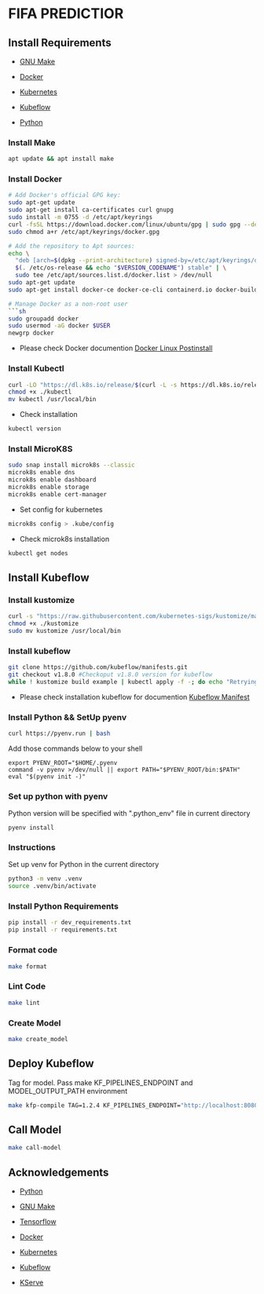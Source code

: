 # FIFA PREDICTIOR



## Install Requirements

* [GNU Make](https://www.gnu.org/software/make/manual/make.html)

* [Docker](https://www.docker.com/)

* [Kubernetes](https://kubernetes.io/)

* [Kubeflow](https://www.kubeflow.org/)

* [Python](https://www.python.org/)

### Install Make

```sh
apt update && apt install make
```

### Install Docker

```sh
# Add Docker's official GPG key:
sudo apt-get update
sudo apt-get install ca-certificates curl gnupg
sudo install -m 0755 -d /etc/apt/keyrings
curl -fsSL https://download.docker.com/linux/ubuntu/gpg | sudo gpg --dearmor -o /etc/apt/keyrings/docker.gpg
sudo chmod a+r /etc/apt/keyrings/docker.gpg

# Add the repository to Apt sources:
echo \
  "deb [arch=$(dpkg --print-architecture) signed-by=/etc/apt/keyrings/docker.gpg] https://download.docker.com/linux/ubuntu \
  $(. /etc/os-release && echo "$VERSION_CODENAME") stable" | \
  sudo tee /etc/apt/sources.list.d/docker.list > /dev/null
sudo apt-get update
sudo apt-get install docker-ce docker-ce-cli containerd.io docker-buildx-plugin docker-compose-plugin

# Manage Docker as a non-root user
```sh
sudo groupadd docker
sudo usermod -aG docker $USER
newgrp docker
```
* Please check Docker documention
 [Docker Linux Postinstall ](https://docs.docker.com/engine/install/linux-postinstall/#manage-docker-as-a-non-root-user)


### Install Kubectl

```sh
curl -LO "https://dl.k8s.io/release/$(curl -L -s https://dl.k8s.io/release/stable.txt)/bin/linux/amd64/kubectl"
chmod +x ./kubectl
mv kubectl /usr/local/bin
```
* Check installation

```sh
kubectl version
```

### Install MicroK8S

```sh
sudo snap install microk8s --classic
microk8s enable dns
microk8s enable dashboard
microk8s enable storage
microk8s enable cert-manager
```

* Set config for kubernetes

```sh
microk8s config > .kube/config
```

* Check microk8s installation

```sh
kubectl get nodes
```

## Install Kubeflow

### Install kustomize
```sh
curl -s "https://raw.githubusercontent.com/kubernetes-sigs/kustomize/master/hack/install_kustomize.sh"  | bash
chmod +x ./kustomize
sudo mv kustomize /usr/local/bin
```

### Install kubeflow
```sh
git clone https://github.com/kubeflow/manifests.git
git checkout v1.8.0 #Checkoput v1.8.0 version for kubeflow
while ! kustomize build example | kubectl apply -f -; do echo "Retrying to apply resources"; sleep 10; done
```
* Please check installation kubeflow for documention [Kubeflow Manifest](https://github.com/kubeflow/manifests)

### Install Python && SetUp pyenv

``` sh
curl https://pyenv.run | bash
```


Add those commands below to your shell

```
export PYENV_ROOT="$HOME/.pyenv
command -v pyenv >/dev/null || export PATH="$PYENV_ROOT/bin:$PATH"
eval "$(pyenv init -)"
```

###  Set up python with pyenv

Python version will be specified with ".python_env" file in current directory

```
pyenv install
```

### Instructions

Set up venv for Python in the current directory

```sh
python3 -m venv .venv
source .venv/bin/activate
```

### Install Python Requirements

```sh
pip install -r dev_requirements.txt
pip install -r requirements.txt
```

### Format code

```sh
make format
```

### Lint Code

```sh
make lint
```

### Create Model

```sh
make create_model
```

## Deploy Kubeflow

Tag for model. Pass make KF_PIPELINES_ENDPOINT and MODEL_OUTPUT_PATH environment

```sh
make kfp-compile TAG=1.2.4 KF_PIPELINES_ENDPOINT="http://localhost:8080"  MODEL_OUTPUT_PATH="/data"
```

## Call Model

```sh
make call-model
```

## Acknowledgements

* [Python](https://www.python.org/)

* [GNU Make](https://www.gnu.org/software/make/manual/make.html)

* [Tensorflow](https://www.tensorflow.org/)

* [Docker](https://www.docker.com/)

* [Kubernetes](https://kubernetes.io/)

* [Kubeflow](https://www.kubeflow.org/)

* [KServe](https://kserve.github.io/)


